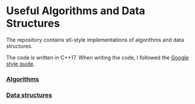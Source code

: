 # Useful Algorithms and Data Structures

The repository contains stl-style implementations of algorithms and data structures.

The code is written in C++17. When writing the code, I followed
the [Google style guide](https://google.github.io/styleguide/cppguide.html).

### [Algorithms](algorithms/README.md)

### [Data structures](data_structures/README.md)
